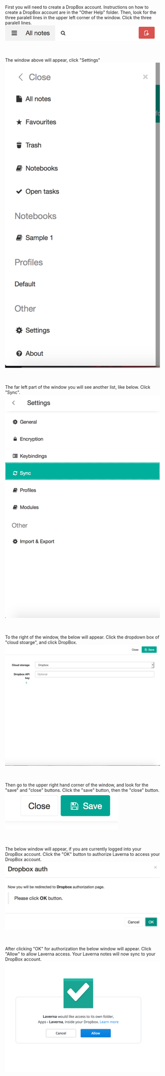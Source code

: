 First you will need to create a DropBox account. Instructions on how to create a DropBox account are in the "Other Help" folder.
Then, look for the three paralell lines in the upper left corner of the window. Click the three paralell lines.
![insert picture](assets/12.png)
<br><br>
<br><br>
The window above will appear, click "Settings"
![insert picture](assets/13.png)
<br><br>
<br><br>
The far left part of the window you will see another list, like below. Click "Sync".
![insert picture](assets/25.png)
<br><br>
<br><br>
To the right of the window, the below will appear. Click the dropdown box of "cloud stoarge", and click DropBox.
![insert picture](assets/26.png)
<br><br>
<br><br>
Then go to the upper right hand corner of the window, and look for the "save" and "close" buttons. Click the "save" button, then the "close" button.
![insert picture](assets/27.png)
<br><br>
<br><br>
The below window will appear, if you are currently logged into your DropBox account. Click the "OK" button to authorize Laverna to access your DropBox account.
![insert picture](assets/28.png)
<br><br>
<br><br>
After clicking "OK" for authorization the below window will appear. Click "Allow" to allow Laverna access. Your Laverna notes will now sync to your DropBox account.
![insert picture](assets/29.png)
